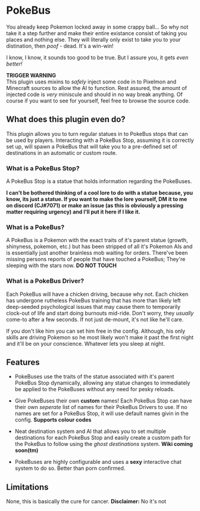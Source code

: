 # PokeBus
You already keep Pokemon locked away in some crappy ball... So why not take it a step further and make their entire existance consist of taking you places and nothing else. They will literally only exist to take you to your distination, then *poof* - dead. It's a win-win!

I know, I know, it sounds too good to be true. But I assure you, it gets *even better!*

**TRIGGER WARNING**  
This plugin uses mixins to *safely* inject some code in to Pixelmon and Minecraft sources to allow the AI to function.
Rest assured, the amount of injected code is *very* miniscule and should in no way break anything.
Of course if you want to see for yourself, feel free to browse the source code.

## What does this plugin even do?
This plugin allows you to turn regular statues in to PokeBus stops that can be used by players. Interacting with a PokeBus Stop, assuming it is correctly set up, will spawn a PokeBus that will take you to a pre-defined set of destinations in an automatic or custom route.

### What is a PokeBus Stop?
A PokeBus Stop is a statue that holds information regarding the PokeBuses.

**I can't be bothered thinking of a cool lore to do with a statue because, you know, its just a statue.
If you want to make the lore yourself, DM it to me on discord (CJ#7071) or make an issue (as this is obviously a pressing matter requiring urgency) and I'll put it here if I like it.**

### What is a PokeBus?
A PokeBus is a Pokemon with the exact traits of it's parent statue (growth, shinyness, pokemon, etc.) but has been stripped of all it's Pokemon AIs and is essentially just another brainless mob waiting for orders. There've been missing persons reports of people that have touched a PokeBus; They're sleeping with the stars now. **DO NOT TOUCH**

### What is a PokeBus Driver?
Each PokeBus will have a chicken driving, because why not. Each chicken has undergone rutheless PokeBus training that has more than likely left deep-seeded psychological issues that may cause them to temporarily clock-out of life and start doing burnouts mid-ride. Don't worry, they *usually* come-to after a few seconds. If not just de-mount, it's not like he'll care.

If you don't like him you can set him free in the config. Although, his only skills are driving Pokemon so he most likely won't make it past the first night and it'll be on your conscience. Whatever lets you sleep at night.

## Features
* PokeBuses use the traits of the statue associated with it's parent PokeBus Stop dynamically, allowing any statue changes to immediately be applied to the PokeBuses without any need for pesky reloads.

* Give PokeBuses their own **custom** names! Each PokeBus Stop can have their own *seperate* list of names for their PokeBus Drivers to use. If no names are set for a PokeBus Stop, it will use default names givin in the config. **Supports colour codes**

* Neat destination system and AI that allows you to set multiple destinations for each PokeBus Stop and easily create a custom path for the PokeBus to follow using the *ghost destinations* system. **Wiki coming soon(tm)**

* PokeBuses are highly configurable and uses a **sexy** interactive chat system to do so. Better than porn confirmed.

## Limitations
None, this is basically the cure for cancer.
**Disclaimer:** No it's not

